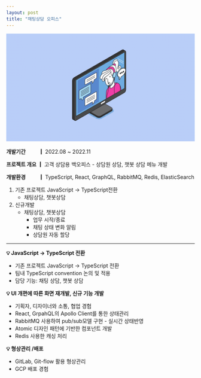 ```yaml
---
layout: post
title: "채팅상담 오피스"
---
```


![office](/assets/img/projects/proj-5/thumbnail.png)

**개발기간 　　 ┃** 2022.08 ~ 2022.11

**프로젝트 개요 ┃** 고객 상담용 백오피스 - 상담원 상담, 챗봇 상담 메뉴 개발

**개발환경 　　 ┃** TypeScript, React, GraphQL, RabbitMQ, Redis, ElasticSearch

1. 기존 프로젝트 JavaScript -> TypeScript전환
    - 채팅상담, 챗봇상담
2. 신규개발
    - 채팅상담, 챗봇상담
        - 업무 시작/종료
        - 채팅 상태 변화 알림
        - 상담원 자동 할당 


---
**💡 JavaScript -> TypeScript 전환**
- 기존 프로젝트 JavaScript -> TypeScript 전환
- 팀내 TypeScript convention 논의 및 적용
- 담당 기능: 채팅 상담, 챗봇 상담


**💡 UI 개편에 따른 화면 재개발, 신규 기능 개발**
- 기획자, 디자이너와 소통, 협업 경험
- React, GrpahQL의 Apollo Client를 통한 상태관리
- RabbitMQ 사용하여 pub/sub모델 구현 - 실시간 상태반영
- Atomic 디자인 패턴에 기반한 컴포넌트 개발
- Redis 사용한 캐싱 처리

**💡 형상관리 /배포** 
- GitLab, Git-flow 활용 형상관리
- GCP 배포 경험

